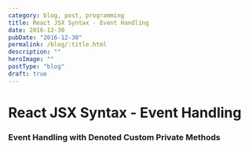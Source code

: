 ```yaml
---
category: blog, post, programming
title: React JSX Syntax - Event Handling
date: 2016-12-30
pubDate: "2016-12-30"
permalink: /blog/:title.html
description: ""
heroImage: ""
postType: "blog"
draft: true
---
```


# React JSX Syntax - Event Handling

### Event Handling with Denoted Custom Private Methods
